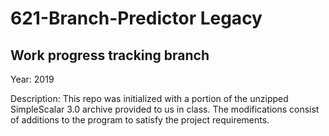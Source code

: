 # 621-Branch-Predictor Legacy
## Work progress tracking branch

Year: 2019

Description:
This repo was initialized with a portion of the unzipped SimpleScalar 3.0 archive provided to us in class.
The modifications consist of additions to the program to satisfy the project requirements.
